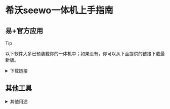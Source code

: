 # 希沃seewo一体机上手指南

## 易+官方应用

> [!TIP]
> 以下软件大多已预装载你的一体机中；如果没有，你可以从下面提供的链接下载最新版。

<details>
  <summary>下载链接</summary>
  
| 软件名称 | 官网下载链接 | 官方简介 |
| :- | :- | :- |
| 电子白板全家桶 | [Windows](https://e.seewo.com/download/file?code=WhiteBoardEasiSetup) | seewo应用软件及白板校正工具 |
| 希沃白板 5 | [Windows](https://e.seewo.com/download/file?code=EasiNote5) [MacOS](https://e.seewo.com/download/file?code=EasiNote_Mac) | 为互动教学而生 |
| 希沃视频展台 | [Windows](https://e.seewo.com/download/file?code=EasiCamera) | 轻松展示助力课堂 |
| 希沃课堂助手 | [Windows](https://e.seewo.com/download/file?code=SeewoIwbAssistant) | 教育因互动更精彩 |
| 希沃管家 | [Windows](https://e.seewo.com/download/file?code=SeewoServiceSetup) | 系统防护 安全纯净 |
| 班级优化大师 | [Windows](https://e.seewo.com/download/file?code=EasiCare_PC) | 游戏化课堂管理工具 |
| 希沃快传 | [Windows](https://e.seewo.com/download/file?code=SeewoFileTransfer) | 走到教室即刻上课 |
| 希沃智能笔 | [Windows](https://e.seewo.com/download/file?code=SmartpenServiceSetup) | SmartpenServiceSetup |

以上软件其他系统版本以及其他软件请访问[易+](https://e.seewo.com/)官网。
</details>

## 其他工具
<details>
  <summary>其他用途</summary>

| 名称 | 开发者 |
| - | - |
| [SeewoKiller](https://github.com/whstu/SeewoKiller/) ![GitHub Last Commit](https://img.shields.io/github/last-commit/whstu/SeewoKiller?label=updated) | <img src="https://github.com/whstu.png" width="20" height="20"/> `硬硬屎` |
| [seewo_jailbreak](https://github.com/CatMe0w/seewo_jailbreak/) ![GitHub Last Commit](https://img.shields.io/github/last-commit/CatMe0w/seewo_jailbreak?label=updated) | <img src="https://github.com/CatMe0w.png" width="20" height="20"/> `CatMe0w` |
| [SeewoMonitorSystem](https://github.com/DengHanxu/SeewoMonitorSystem/) ![GitHub Last Commit](https://img.shields.io/github/last-commit/DengHanxu/SeewoMonitorSystem?label=updated) | <img src="https://github.com/DengHanxu.png" width="20" height="20"/> `DengHanxu` |
| [BanSeewo](https://github.com/DengHanxu/BanSeewo/) ![GitHub Last Commit](https://img.shields.io/github/last-commit/DengHanxu/BanSeewo?label=updated) | <img src="https://github.com/DengHanxu.png" width="20" height="20"/> `DengHanxu` |
| [希沃管家密码V2破解(seewoaprt)](https://github.com/gohj99/seewoaprt/) ![GitHub Last Commit](https://img.shields.io/github/last-commit/gohj99/seewoaprt?label=updated) | <img src="https://github.com/gohj99.png" width="20" height="20"/> `gohj99` |
| [Seewo-Activation-Code-Calculator](https://github.com/Farbitrarily/Seewo-Activation-Code-Calculator/) ![GitHub Last Commit](https://img.shields.io/github/last-commit/Farbitrarily/Seewo-Activation-Code-Calculator?label=updated) | <img src="https://github.com/Farbitrarily.png" width="20" height="20"/> `Farbitrarily` |

_该类别下的项目来自 Awesome-Iwb。_

</details>
